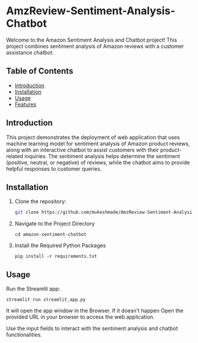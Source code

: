# AmzReview-Sentiment-Analysis-Chatbot

Welcome to the Amazon Sentiment Analysis and Chatbot project! This project combines sentiment analysis of
Amazon reviews with a customer assistance chatbot.

## Table of Contents

- [Introduction](#introduction)
- [Installation](#installation)
- [Usage](#usage)
- [Features](#features)

## Introduction

This project demonstrates the deployment of web application that uses machine learning model for sentiment analysis of Amazon product reviews, along with an interactive chatbot to assist customers with their product-related inquiries. The sentiment analysis helps determine the sentiment (positive, neutral, or negative) of reviews, while the chatbot aims to provide helpful responses to customer queries.

## Installation

1. Clone the repository:

   ```bash
   git clone https://github.com/mukeshmade/AmzReview-Sentiment-Analysis-Chatbot.git
   ```

2. Navigate to the Project Directory
   ```
   cd amazon-sentiment-chatbot
   ```
3. Install the Required Python Packages
   ```
   pip install -r requirements.txt
   ```

## Usage

Run the Streamlit app:
```
streamlit run streamlit_app.py
```
It will open the app window in the Browser.
If it doesn't happen Open the provided URL in your browser to access the web application.

Use the input fields to interact with the sentiment analysis and chatbot functionalities.